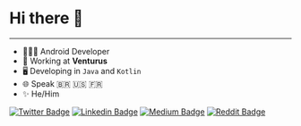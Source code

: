 # Hi there 👋
---

- 👨🏻‍💻 Android Developer
- 🚧 Working at **Venturus**
- 🖥 Developing in `Java` and `Kotlin`
- 🌐 Speak 🇧🇷 🇺🇸 🇫🇷
- ✨ He/Him

[![Twitter Badge](https://img.shields.io/badge/-@IgorEscodro-1ca0f1?style=flat-square&labelColor=1ca0f1&logo=twitter&logoColor=white)](https://twitter.com/igorescodro) [![Linkedin Badge](https://img.shields.io/badge/-IgorEscodro-blue?style=flat-square&logo=Linkedin&logoColor=white)](https://www.linkedin.com/in/escodro/) [![Medium Badge](https://img.shields.io/badge/-@escodro-000000?style=flat-square&labelColor=000000&logo=Medium)](https://medium.com/@escodro/) [![Reddit Badge](https://img.shields.io/badge/r/IgorEscodro-FF5700?style=flat-square&labelColor=FF5700&logo=Reddit&logoColor=white)](https://www.reddit.com/user/IgorEscodro)

<!--
**igorescodro/igorescodro** is a ✨ _special_ ✨ repository because its `README.md` (this file) appears on your GitHub profile.

Here are some ideas to get you started:

- 🔭 I’m currently working on ...
- 🌱 I’m currently learning ...
- 👯 I’m looking to collaborate on ...
- 🤔 I’m looking for help with ...
- 💬 Ask me about ...
- 📫 How to reach me: ...
- 😄 Pronouns: ...
- ⚡ Fun fact: ...
-->
